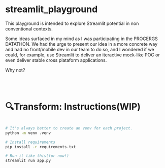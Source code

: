 # streamlit_playground




This playground is intended to explore Streamlit potential in non conventional contexts. 

Some ideas surfaced in my mind as I was participating in the PROCERGS DATATHON. We had the urge to present our idea in a more concrete way and had no front/mobile dev in our team to do so, and I wondered if we could, for example, use Streamlit to deliver an iteractive mock-like POC or even deliver stable cross plataform applications.

Why not?


<br>

</br>


# :mag:Transform: Instructions(WIP) 


```bash

# It's always better to create an venv for each project.
python -m venv .venv

# Install requirements
pip install -r requirements.txt

# Run it like this(for now!)
streamlit run app.py
```